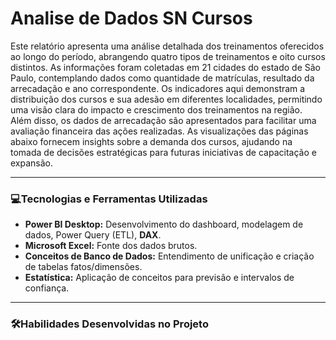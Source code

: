 # Analise de Dados SN Cursos
Este relatório apresenta uma análise detalhada dos treinamentos oferecidos ao longo do período, abrangendo quatro tipos de treinamentos e oito cursos distintos. As informações foram coletadas em 21 cidades do estado de São Paulo, contemplando dados como quantidade de matrículas, resultado da arrecadação e ano correspondente. Os indicadores aqui demonstram a distribuição dos cursos e sua adesão em diferentes localidades, permitindo uma visão clara do impacto e crescimento dos treinamentos na região. Além disso, os dados de arrecadação são apresentados para facilitar uma avaliação financeira das ações realizadas.
As visualizações das páginas abaixo fornecem insights sobre a demanda dos cursos, ajudando na tomada de decisões estratégicas para futuras iniciativas de capacitação e expansão.

---

### **:computer:Tecnologias e Ferramentas Utilizadas**

* **Power BI Desktop:** Desenvolvimento do dashboard, modelagem de dados, Power Query (ETL), **DAX**.
* **Microsoft Excel:** Fonte dos dados brutos.
* **Conceitos de Banco de Dados:** Entendimento de unificação e criação de tabelas fatos/dimensões.
* **Estatística:** Aplicação de conceitos para previsão e intervalos de confiança.

---

### **:hammer_and_wrench:Habilidades Desenvolvidas no Projeto**
